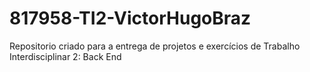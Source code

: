 # 817958-TI2-VictorHugoBraz

Repositorio criado para a entrega de projetos e exercícios de Trabalho Interdisciplinar 2: Back End
